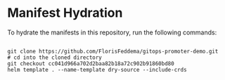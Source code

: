 
# Manifest Hydration

To hydrate the manifests in this repository, run the following commands:

```shell

git clone https://github.com/FlorisFeddema/gitops-promoter-demo.git
# cd into the cloned directory
git checkout cc041d966a702d2baa82b18a72c902b91860bd80
helm template . --name-template dry-source --include-crds
```